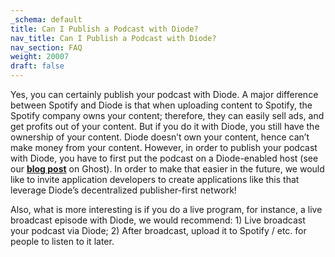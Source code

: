 ```yaml
---
_schema: default
title: Can I Publish a Podcast with Diode?
nav_title: Can I Publish a Podcast with Diode?
nav_section: FAQ
weight: 20007
draft: false
---
```

Yes, you can certainly publish your podcast with Diode. A major difference between Spotify and Diode is that when uploading content to Spotify, the Spotify company owns your content; therefore, they can easily sell ads, and get profits out of your content. But if you do it with Diode, you still have the ownership of your content. Diode doesn’t own your content, hence can’t make money from your content. However, in order to publish your podcast with Diode, you have to first put the podcast on a Diode-enabled host (see our [**blog post**](https://diode.io/diode/How-to-Publish-Your-Local-Web-Server-to-Web3-with-Diode-20144/) on Ghost). In order to make that easier in the future, we would like to invite application developers to create applications like this that leverage Diode’s decentralized publisher-first network!

Also, what is more interesting is if you do a live program, for instance, a live broadcast episode with Diode, we would recommend: 1) Live broadcast your podcast via Diode; 2) After broadcast, upload it to Spotify / etc. for people to listen to it later.